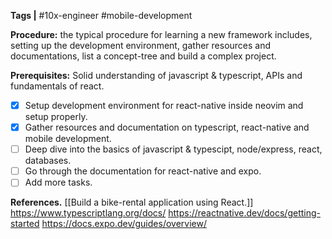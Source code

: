 **Tags |** #10x-engineer #mobile-development 

**Procedure:** the typical procedure for learning a new framework includes, setting up the development environment, gather resources and documentations, list a concept-tree and build a complex project.

**Prerequisites:** Solid understanding of javascript & typescript, APIs and fundamentals of react.

- [x] Setup development environment for react-native inside neovim and setup properly.
- [x] Gather resources and documentation on typescript, react-native and mobile development.
- [ ] Deep dive into the basics of javascript & typescipt, node/express, react, databases.
- [ ] Go through the documentation for react-native and expo.
- [ ] Add more tasks.

**References.**
[[Build a bike-rental application using React.]]
https://www.typescriptlang.org/docs/
https://reactnative.dev/docs/getting-started
https://docs.expo.dev/guides/overview/

